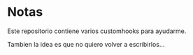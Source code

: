 # Notas

Este repositorio contiene varios customhooks para ayudarme.

Tambien la idea es que no quiero volver a escribirlos...